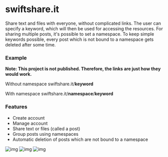 # swiftshare.it

Share text and files with everyone, without complicated links. The user can specify a keyword, which will then be used for accessing the resources. For sharing multiple posts,
it's possible to set a namespace. To keep simple keywords possible, every post which is not bound to a namespace gets deleted after some time.

### Example
**Note: This project is not published. Therefore, the links are just how they would work.**

Without namespace
swiftshare.it/**keyword**

With namespace
swiftshare.it/**namespace**/**keyword**

### Features
* Create account
* Manage account
* Share text or files (called a post)
* Group posts using namespaces
* Automatic deletion of posts which are not bound to a namespace

![img](https://i.ibb.co/2dpbXYQ/Bildschirmfoto-2020-11-24-um-09-48-32.png)
![img](https://i.ibb.co/sCRfvmD/Bildschirmfoto-2020-11-24-um-09-50-38.png)
![img](https://i.ibb.co/0JgCVpN/Bildschirmfoto-2020-11-24-um-09-50-49.png)
